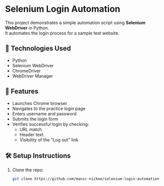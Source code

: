 # Selenium Login Automation

This project demonstrates a simple automation script using **Selenium WebDriver** in Python.  
It automates the login process for a sample test website.

## 🔧 Technologies Used
- Python
- Selenium WebDriver
- ChromeDriver
- WebDriver Manager

## 🧪 Features
- Launches Chrome browser
- Navigates to the practice login page
- Enters username and password
- Submits the login form
- Verifies successful login by checking:
  - URL match
  - Header text
  - Visibility of the "Log out" link

## 🛠 Setup Instructions

1. Clone the repo:
   ```bash
   git clone https://github.com/manic-nickee/selenium-login-automation.git